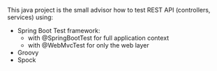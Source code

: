 This java project is the small advisor how to test REST API (controllers, services) using:

- Spring Boot Test framework:
  - with @SpringBootTest for full application context
  - with @WebMvcTest for only the web layer
- Groovy
- Spock
